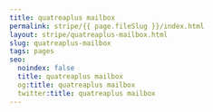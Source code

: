 ```yaml
---
title: quatreaplus mailbox
permalink: stripe/{{ page.fileSlug }}/index.html
layout: stripe/quatreaplus-mailbox.html
slug: quatreaplus-mailbox
tags: pages
seo:
  noindex: false
  title: quatreaplus mailbox
  og:title: quatreaplus mailbox
  twitter:title: quatreaplus mailbox
---
```



